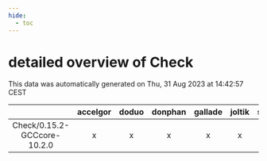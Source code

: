 ```yaml
---
hide:
  - toc
---
```


detailed overview of Check
==========================


This data was automatically generated on Thu, 31 Aug 2023 at 14:42:57 CEST  

| |accelgor|doduo|donphan|gallade|joltik|skitty|swalot|victini|
| :---: | :---: | :---: | :---: | :---: | :---: | :---: | :---: | :---: |
|Check/0.15.2-GCCcore-10.2.0|x|x|x|x|x|x|x|x|

